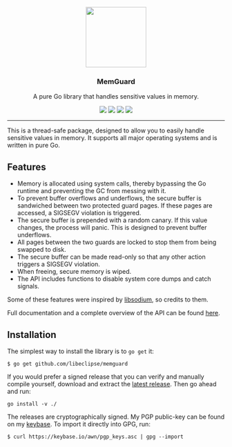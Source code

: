 <p align="center">
  <img src="https://cdn.rawgit.com/libeclipse/memguard/master/logo.svg" height="140" />
  <h3 align="center">MemGuard</h3>
  <p align="center">A pure Go library that handles sensitive values in memory.</p>
  <p align="center">
    <a href="https://travis-ci.org/libeclipse/memguard"><img src="https://travis-ci.org/libeclipse/memguard.svg?branch=master"></a>
    <a href="https://ci.appveyor.com/project/libeclipse/memguard/branch/master"><img src="https://ci.appveyor.com/api/projects/status/g6cg347cam7lli5m/branch/master?svg=true"></a>
    <a href="https://godoc.org/github.com/libeclipse/memguard"><img src="https://godoc.org/github.com/libeclipse/memguard?status.svg"></a>
    <a href="https://goreportcard.com/report/github.com/libeclipse/memguard"><img src="https://goreportcard.com/badge/github.com/libeclipse/memguard"></a>
  </p>
</p>

---

This is a thread-safe package, designed to allow you to easily handle sensitive values in memory. It supports all major operating systems and is written in pure Go.

## Features

* Memory is allocated using system calls, thereby bypassing the Go runtime and preventing the GC from messing with it.
* To prevent buffer overflows and underflows, the secure buffer is sandwiched between two protected guard pages. If these pages are accessed, a SIGSEGV violation is triggered.
* The secure buffer is prepended with a random canary. If this value changes, the process will panic. This is designed to prevent buffer underflows.
* All pages between the two guards are locked to stop them from being swapped to disk.
* The secure buffer can be made read-only so that any other action triggers a SIGSEGV violation.
* When freeing, secure memory is wiped.
* The API includes functions to disable system core dumps and catch signals.

Some of these features were inspired by [libsodium](https://github.com/jedisct1/libsodium), so credits to them.

Full documentation and a complete overview of the API can be found [here](https://godoc.org/github.com/libeclipse/memguard).

## Installation

The simplest way to install the library is to `go get` it:

```
$ go get github.com/libeclipse/memguard
```

If you would prefer a signed release that you can verify and manually compile yourself, download and extract the [latest release](https://github.com/libeclipse/memguard/releases/latest). Then go ahead and run:

```
go install -v ./
```

The releases are cryptographically signed. My PGP public-key can be found on my [keybase](https://keybase.io/awn). To import it directly into GPG, run:

```
$ curl https://keybase.io/awn/pgp_keys.asc | gpg --import
```
